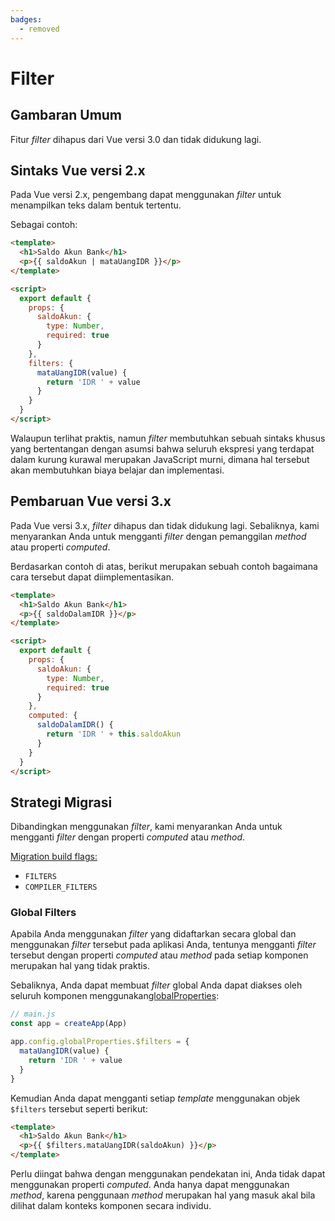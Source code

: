 ```yaml
---
badges:
  - removed
---
```


# Filter <MigrationBadges :badges="$frontmatter.badges" />

## Gambaran Umum

Fitur _filter_ dihapus dari Vue versi 3.0 dan tidak didukung lagi.

## Sintaks Vue versi 2.x

Pada Vue versi 2.x, pengembang dapat menggunakan _filter_ untuk menampilkan teks dalam bentuk tertentu.

Sebagai contoh:

```html
<template>
  <h1>Saldo Akun Bank</h1>
  <p>{{ saldoAkun | mataUangIDR }}</p>
</template>

<script>
  export default {
    props: {
      saldoAkun: {
        type: Number,
        required: true
      }
    },
    filters: {
      mataUangIDR(value) {
        return 'IDR ' + value
      }
    }
  }
</script>
```

Walaupun terlihat praktis, namun _filter_ membutuhkan sebuah sintaks khusus yang bertentangan dengan asumsi bahwa seluruh ekspresi yang terdapat dalam kurung kurawal merupakan JavaScript murni, dimana hal tersebut akan membutuhkan biaya belajar dan implementasi.

## Pembaruan Vue versi 3.x

Pada Vue versi 3.x, _filter_ dihapus dan tidak didukung lagi. Sebaliknya, kami menyarankan Anda untuk mengganti _filter_ dengan pemanggilan _method_ atau properti _computed_.

Berdasarkan contoh di atas, berikut merupakan sebuah contoh bagaimana cara tersebut dapat diimplementasikan.

```html
<template>
  <h1>Saldo Akun Bank</h1>
  <p>{{ saldoDalamIDR }}</p>
</template>

<script>
  export default {
    props: {
      saldoAkun: {
        type: Number,
        required: true
      }
    },
    computed: {
      saldoDalamIDR() {
        return 'IDR ' + this.saldoAkun
      }
    }
  }
</script>
```

## Strategi Migrasi

Dibandingkan menggunakan _filter_, kami menyarankan Anda untuk mengganti _filter_ dengan properti _computed_ atau _method_.

[Migration build flags:](migration-build.html#compat-configuration)

- `FILTERS`
- `COMPILER_FILTERS`

### Global Filters

Apabila Anda menggunakan _filter_ yang didaftarkan secara global dan menggunakan _filter_ tersebut pada aplikasi Anda, tentunya mengganti _filter_ tersebut dengan properti _computed_ atau _method_ pada setiap komponen merupakan hal yang tidak praktis.

Sebaliknya, Anda dapat membuat _filter_ global Anda dapat diakses oleh seluruh komponen menggunakan[globalProperties](../../api/application-config.html#globalproperties):

```js
// main.js
const app = createApp(App)

app.config.globalProperties.$filters = {
  mataUangIDR(value) {
    return 'IDR ' + value
  }
}
```

Kemudian Anda dapat mengganti setiap _template_ menggunakan objek `$filters` tersebut seperti berikut:

```html
<template>
  <h1>Saldo Akun Bank</h1>
  <p>{{ $filters.mataUangIDR(saldoAkun) }}</p>
</template>
```

Perlu diingat bahwa dengan menggunakan pendekatan ini, Anda tidak dapat menggunakan properti _computed_.
Anda hanya dapat menggunakan _method_, karena penggunaan _method_ merupakan hal yang masuk akal bila dilihat dalam konteks komponen secara individu.
